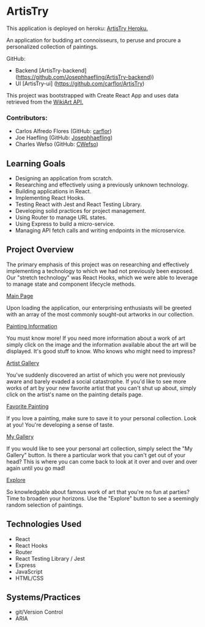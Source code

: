 # ArtisTry

  This application is deployed on heroku: [ArtisTry Heroku.](http://artistry-turing-app.herokuapp.com/)

  An application for budding art connoisseurs, to peruse and procure a personalized collection of paintings.

GitHub: 
- Backend [ArtisTry-backend] (https://github.com/Josephhaefling/ArtisTry-backend))
- UI [ArtisTry-ui] (https://github.com/carflor/ArtisTry)

This project was bootstrapped with Create React App and uses data retrieved from the [WikiArt API.](https://www.wikiart.org/en/App/GetApi)
   

### Contributors:
  - Carlos Alfredo Flores (GitHub: [carflor](https://github.com/carflor))
  - Joe Haefling (GitHub: [Josephhaefling](https://github.com/Josephhaefling))
  - Charles Wefso (GitHub: [CWefso](https://github.com/cwefso))

## Learning Goals
  - Designing an application from scratch.
  - Researching and effectively using a previously unknown technology.
  - Building applications in React.
  - Implementing React Hooks.
  - Testing React with Jest and React Testing Library.
  - Developing solid practices for project management.
  - Using Router to manage URL states.
  - Using Express to build a micro-service.
  - Managing API fetch calls and writing endpoints in the microservice.


## Project Overview
  The primary emphasis of this project was on researching and effectively implementing a technology to which we had not previously been exposed. Our "stretch technology" was React Hooks, which we were able to leverage to manage state and component lifecycle methods.


[Main Page](https://i.gyazo.com/ae75eb71f2d595cb675d374ad7b3f538.gif)

  Upon loading the application, our enterprising enthusiasts will be greeted with an array of the most commonly sought-out artworks in our collection. 

[Painting Information](https://i.gyazo.com/301a11c611f79a02683239a28cd1aff7.gif)

 You must know more! If you need more information about a work of art simply click on the image and the information available about the art will be displayed. It's good stuff to know. Who knows who might need to impress?

 [Artist Gallery](https://i.gyazo.com/81992d804129eb3acffe080456b7485d.gif)

 You've suddenly discovered an artist of which you were not previously aware and barely evaded a social catastrophe. If you'd like to see more works of art by your new favorite artist that you can't shut up about, simply click on the artist's name on the painting details page.

[Favorite Painting](https://i.gyazo.com/1cb98d6bdac015d9b5d2b7010a609574.gif)

  If you love a painting, make sure to save it to your personal collection. Look at you! You're developing a sense of taste.

[My Gallery](https://i.gyazo.com/6c580003cdae0635eb80061c3c6d1fc0.gif)

 If you would like to see your personal art collection, simply select the "My Gallery" button. Is there a particular work that you can't get out of your head? This is where you can come back to look at it over and over and over again until you go mad! 

 [Explore](https://i.gyazo.com/71306c2de8d2f7974ed3c8ded58b8072.gif)

 So knowledgable about famous work of art that you're no fun at parties? Time to broaden your horizons. Use the "Explore" button to see a seemingly random selection of paintings.


## Technologies Used
  - React
  - React Hooks
  - Router
  - React Testing Library / Jest
  - Express
  - JavaScript
  - HTML/CSS

## Systems/Practices
  - git/Version Control
  - ARIA
